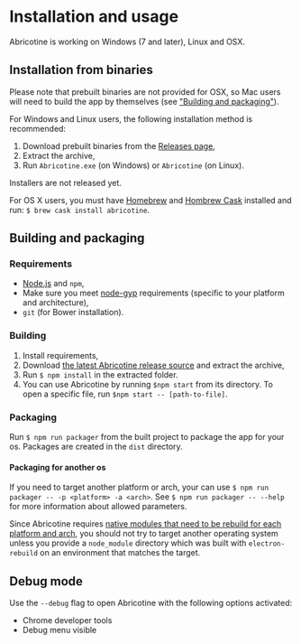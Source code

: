# Installation and usage

Abricotine is working on Windows (7 and later), Linux and OSX.

## Installation from binaries

Please note that prebuilt binaries are not provided for OSX, so Mac users will need to build the app by themselves (see ["Building and packaging"](#building-and-packaging)).

For Windows and Linux users, the following installation method is recommended:

1. Download prebuilt binaries from the [Releases page](https://github.com/brrd/Abricotine/releases),
2. Extract the archive,
3. Run `Abricotine.exe` (on Windows) or `Abricotine` (on Linux).

Installers are not released yet.

For OS X users, you must have [Homebrew](http://brew.sh) and [Hombrew Cask](http://caskroom.io) installed and run: `$ brew cask install abricotine`.

## Building and packaging

### Requirements

* [Node.js](https://nodejs.org/en/) and `npm`,
* Make sure you meet [node-gyp](https://github.com/nodejs/node-gyp) requirements (specific to your platform and architecture),
* `git` (for Bower installation).

### Building

1. Install requirements,
2. Download [the latest Abricotine release source](https://github.com/brrd/Abricotine/releases) and extract the archive,
3. Run `$ npm install` in the extracted folder.
4. You can use Abricotine by running `$npm start` from its directory. To open a specific file, run `$npm start -- [path-to-file]`.

### Packaging

Run `$ npm run packager` from the built project to package the app for your os. Packages are created in the `dist` directory.

#### Packaging for another os

If you need to target another platform or arch, your can use `$ npm run packager -- -p <platform> -a <arch>`. See `$ npm run packager -- --help` for more information about allowed parameters.

Since Abricotine requires [native modules that need to be rebuild for each platform and arch](https://github.com/atom/electron/blob/master/docs/tutorial/using-native-node-modules.md), you should not try to target another operating system unless you provide a `node_module` directory which was built with `electron-rebuild` on an environment that matches the target.

## Debug mode

Use the `--debug` flag to open Abricotine with the following options activated:

* Chrome developer tools
* Debug menu visible
